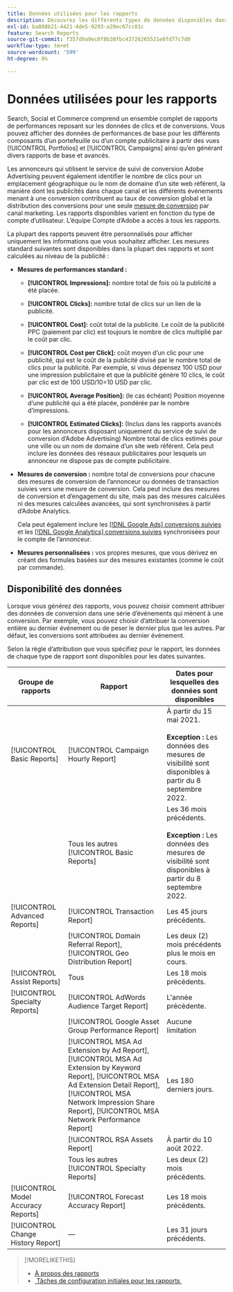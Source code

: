 ```yaml
---
title: Données utilisées pour les rapports
description: Découvrez les différents types de données disponibles dans les vues de données et les rapports personnalisés.
exl-id: ba808b21-4421-4de5-9293-a20ec67cc81c
feature: Search Reports
source-git-commit: f357d9a9ec0f8b38fbc43726265521e6fd77c7d0
workflow-type: tm+mt
source-wordcount: '599'
ht-degree: 0%

---
```


# Données utilisées pour les rapports

Search, Social et Commerce comprend un ensemble complet de rapports de performances reposant sur les données de clics et de conversions. Vous pouvez afficher des données de performances de base pour les différents composants d’un portefeuille ou d’un compte publicitaire à partir des vues [!UICONTROL Portfolios] et [!UICONTROL Campaigns] ainsi qu’en générant divers rapports de base et avancés.

Les annonceurs qui utilisent le service de suivi de conversion Adobe Advertising peuvent également identifier le nombre de clics pour un emplacement géographique ou le nom de domaine d’un site web référent, la manière dont les publicités dans chaque canal et les différents événements menant à une conversion contribuent au taux de conversion global et la distribution des conversions pour une seule [mesure de conversion](/help/search-social-commerce/admin/conversion-metrics/conversion-metric-about.md) par canal marketing. Les rapports disponibles varient en fonction du type de compte d’utilisateur. L’équipe Compte d’Adobe a accès à tous les rapports.

La plupart des rapports peuvent être personnalisés pour afficher uniquement les informations que vous souhaitez afficher. Les mesures standard suivantes sont disponibles dans la plupart des rapports et sont calculées au niveau de la publicité :

* **Mesures de performances standard :**

   * **[!UICONTROL Impressions]:** nombre total de fois où la publicité a été placée.

   * **[!UICONTROL Clicks]:** nombre total de clics sur un lien de la publicité.

   * **[!UICONTROL Cost]:** coût total de la publicité. Le coût de la publicité PPC (paiement par clic) est toujours le nombre de clics multiplié par le coût par clic.

   * **[!UICONTROL Cost per Click]:** coût moyen d’un clic pour une publicité, qui est le coût de la publicité divisé par le nombre total de clics pour la publicité. Par exemple, si vous dépensez 100 USD pour une impression publicitaire et que la publicité génère 10 clics, le coût par clic est de 100 USD/10=10 USD par clic.

   * **[!UICONTROL Average Position]:** (le cas échéant) Position moyenne d’une publicité qui a été placée, pondérée par le nombre d’impressions.

   * **[!UICONTROL Estimated Clicks]:** (Inclus dans les rapports avancés pour les annonceurs disposant uniquement du service de suivi de conversion d’Adobe Advertising) Nombre total de clics estimés pour une ville ou un nom de domaine d’un site web référent. Cela peut inclure les données des réseaux publicitaires pour lesquels un annonceur ne dispose pas de compte publicitaire.

* **Mesures de conversion :** nombre total de conversions pour chacune des mesures de conversion de l’annonceur ou données de transaction suivies vers une mesure de conversion. Cela peut inclure des mesures de conversion et d’engagement du site, mais pas des mesures calculées ni des mesures calculées avancées, qui sont synchronisées à partir d’Adobe Analytics.

  Cela peut également inclure les [[!DNL Google Ads] conversions suivies](/help/search-social-commerce/campaign-management/introduction/google-conversion-data.md) et les [[!DNL Google Analytics] conversions suivies](/help/search-social-commerce/admin/data-sources/data-source-about.md) synchronisées pour le compte de l’annonceur.

* **Mesures personnalisées :** vos propres mesures, que vous dérivez en créant des formules basées sur des mesures existantes (comme le coût par commande).

## Disponibilité des données

Lorsque vous générez des rapports, vous pouvez choisir comment attribuer des données de conversion dans une série d’événements qui mènent à une conversion. Par exemple, vous pouvez choisir d’attribuer la conversion entière au dernier événement ou de peser le dernier plus que les autres. Par défaut, les conversions sont attribuées au dernier événement.

Selon la règle d’attribution que vous spécifiez pour le rapport, les données de chaque type de rapport sont disponibles pour les dates suivantes.

| Groupe de rapports | Rapport | Dates pour lesquelles des données sont disponibles |
| --- | --- | --- |
| [!UICONTROL Basic Reports] | [!UICONTROL Campaign Hourly Report] | À partir du 15 mai 2021.<br><br><b>Exception :</b> Les données des mesures de visibilité sont disponibles à partir du 8 septembre 2022. |
| | Tous les autres [!UICONTROL Basic Reports] | Les 36 mois précédents.<br><br><b>Exception :</b> Les données des mesures de visibilité sont disponibles à partir du 8 septembre 2022. |
| [!UICONTROL Advanced Reports] | [!UICONTROL Transaction Report] | Les 45 jours précédents. |
| | [!UICONTROL Domain Referral Report], [!UICONTROL Geo Distribution Report] | Les deux (2) mois précédents plus le mois en cours. |
| [!UICONTROL Assist Reports] | Tous | Les 18 mois précédents. |
| [!UICONTROL Specialty Reports] | [!UICONTROL AdWords Audience Target Report] | L&#39;année précédente. |
| | [!UICONTROL Google Asset Group Performance Report] | Aucune limitation |
| | [!UICONTROL MSA Ad Extension by Ad Report], [!UICONTROL MSA Ad Extension by Keyword Report], [!UICONTROL MSA Ad Extension Detail Report], [!UICONTROL MSA Network Impression Share Report], [!UICONTROL MSA Network Performance Report] | Les 180 derniers jours. |
| | [!UICONTROL RSA Assets Report] | À partir du 10 août 2022. |
| | Tous les autres [!UICONTROL Specialty Reports] | Les deux (2) mois précédents. |
| [!UICONTROL Model Accuracy Reports] | [!UICONTROL Forecast Accuracy Report] | Les 18 mois précédents. |
| [!UICONTROL Change History Report] | — | Les 31 jours précédents. |

>[!MORELIKETHIS]
>
>* [À propos des rapports](report-about.md)
>* [&#x200B; Tâches de configuration initiales pour les rapports &#x200B;](initial-setup.md)

